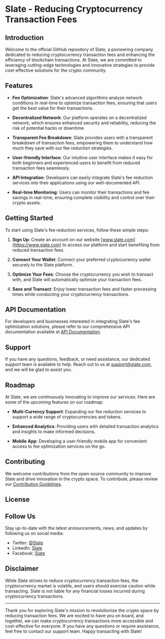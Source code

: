 # Slate - Reducing Cryptocurrency Transaction Fees


## Introduction

Welcome to the official GitHub repository of Slate, a pioneering company dedicated to reducing cryptocurrency transaction fees and enhancing the efficiency of blockchain transactions. At Slate, we are committed to leveraging cutting-edge technologies and innovative strategies to provide cost-effective solutions for the crypto community.

## Features

- **Fee Optimization**: Slate's advanced algorithms analyze network conditions in real-time to optimize transaction fees, ensuring that users get the best value for their transactions.

- **Decentralized Network**: Our platform operates on a decentralized network, which ensures enhanced security and reliability, reducing the risk of potential hacks or downtime.

- **Transparent Fee Breakdown**: Slate provides users with a transparent breakdown of transaction fees, empowering them to understand how much they save with our fee reduction strategies.

- **User-friendly Interface**: Our intuitive user interface makes it easy for both beginners and experienced users to benefit from reduced transaction fees seamlessly.

- **API Integration**: Developers can easily integrate Slate's fee reduction services into their applications using our well-documented API.

- **Real-time Monitoring**: Users can monitor their transactions and fee savings in real-time, ensuring complete visibility and control over their crypto assets.

## Getting Started

To start using Slate's fee reduction services, follow these simple steps:

1. **Sign Up**: Create an account on our website [www.slate.com](https://www.slate.com) to access our platform and start benefiting from reduced transaction fees.

2. **Connect Your Wallet**: Connect your preferred cryptocurrency wallet securely to the Slate platform.

3. **Optimize Your Fees**: Choose the cryptocurrency you wish to transact with, and Slate will automatically optimize your transaction fees.

4. **Save and Transact**: Enjoy lower transaction fees and faster processing times while conducting your cryptocurrency transactions.

## API Documentation

For developers and businesses interested in integrating Slate's fee optimization solutions, please refer to our comprehensive API documentation available at [API Documentation](https://api.slate.com).

## Support

If you have any questions, feedback, or need assistance, our dedicated support team is available to help. Reach out to us at support@slate.com, and we will be glad to assist you.

## Roadmap

At Slate, we are continuously innovating to improve our services. Here are some of the upcoming features on our roadmap:

- **Multi-Currency Support**: Expanding our fee reduction services to support a wide range of cryptocurrencies and tokens.

- **Enhanced Analytics**: Providing users with detailed transaction analytics and insights to make informed decisions.

- **Mobile App**: Developing a user-friendly mobile app for convenient access to fee optimization services on the go.

## Contributing

We welcome contributions from the open-source community to improve Slate and drive innovation in the crypto space. To contribute, please review our [Contribution Guidelines](CONTRIBUTING.md).

## License


## Follow Us

Stay up-to-date with the latest announcements, news, and updates by following us on social media:

- Twitter: [@Slate](https://twitter.com/Slate)
- LinkedIn: [Slate](https://www.linkedin.com/company/slate)
- Facebook: [Slate](https://www.facebook.com/Slate)

## Disclaimer

While Slate strives to reduce cryptocurrency transaction fees, the cryptocurrency market is volatile, and users should exercise caution while transacting. Slate is not liable for any financial losses incurred during cryptocurrency transactions.

---

Thank you for exploring Slate's mission to revolutionize the crypto space by reducing transaction fees. We are excited to have you on board, and together, we can make cryptocurrency transactions more accessible and cost-effective for everyone. If you have any questions or require assistance, feel free to contact our support team. Happy transacting with Slate!